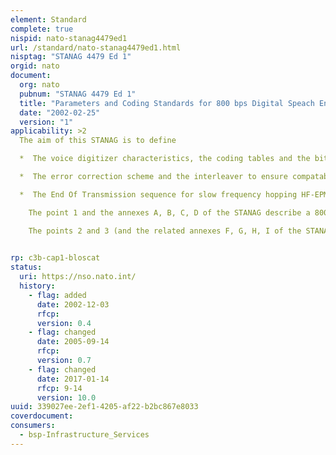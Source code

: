 ```yaml
---
element: Standard
complete: true
nispid: nato-stanag4479ed1
url: /standard/nato-stanag4479ed1.html
nisptag: "STANAG 4479 Ed 1"
orgid: nato
document:
  org: nato
  pubnum: "STANAG 4479 Ed 1"
  title: "Parameters and Coding Standards for 800 bps Digital Speach Encoder/Decoder"
  date: "2002-02-25"
  version: "1"
applicability: >2
  The aim of this STANAG is to define 

  *  The voice digitizer characteristics, the coding tables and the bit format requirements at 800 bps;

  *  The error correction scheme and the interleaver to ensure compatability of digital voice produced using an overall bit rate of 2400 bps for slow frequency hopping HF-EPM transmission; and

  *  The End Of Transmission sequence for slow frequency hopping HF-EPM transmission.

    The point 1 and the annexes A, B, C, D of the STANAG describe a 800 bps coder useable as a stand alone voice coder in any transmission system needing a low bit rate order.

    The points 2 and 3 (and the related annexes F, G, H, I of the STANAG) are specifically aimed at transmission of the afore mentioned coder with the slow frequency hopping HF-EPM waveform.

  
rp: c3b-cap1-bloscat
status:
  uri: https://nso.nato.int/
  history: 
    - flag: added
      date: 2002-12-03
      rfcp: 
      version: 0.4
    - flag: changed
      date: 2005-09-14
      rfcp: 
      version: 0.7
    - flag: changed
      date: 2017-01-14
      rfcp: 9-14
      version: 10.0
uuid: 339027ee-2ef1-4205-af22-b2bc867e8033
coverdocument:
consumers:
  - bsp-Infrastructure_Services
---
```


